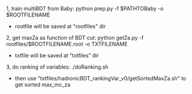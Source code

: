 1, train multiBDT from Baby:
python prep.py -f $PATHTOBaby -o $ROOTFILENAME
* rootfile will be saved at "rootfiles" dir

2, get maxZa as function of BDT cut:
python getZa.py -f rootfiles/$ROOTFILENAME.root -o TXTFILENAME
* txtfile will be saved at "txtfiles" dir

3, do ranking of variables:
./doRanking.sh
* then use "txtfiles/hadronicBDT_rankingVar_v0/getSortedMaxZa.sh" to get sorted max_mc_za